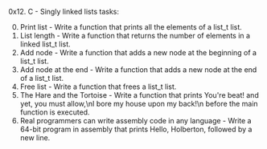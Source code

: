 0x12. C - Singly linked lists tasks:

0. Print list - Write a function that prints all the elements of a list_t list.
1. List length - Write a function that returns the number of elements in a linked list_t list.
2. Add node - Write a function that adds a new node at the beginning of a list_t list.
3. Add node at the end - Write a function that adds a new node at the end of a list_t list.
4. Free list - Write a function that frees a list_t list.
5. The Hare and the Tortoise - Write a function that prints You're beat! and yet, you must allow,\nI bore my house upon my back!\n before the main function is executed.
6. Real programmers can write assembly code in any language - Write a 64-bit program in assembly that prints Hello, Holberton, followed by a new line.

